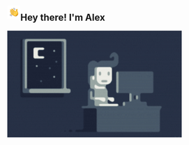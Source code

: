 <img alt="Night Coding" src="./assets/Hand-Wave.gif/" width='30' align="left"/><h2>Hey there! I'm Alex</h2>

<img alt="Night Coding" src="./assets/Night-Coding.gif" width='400' align="left"/>